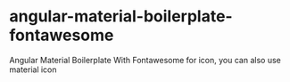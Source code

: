 # angular-material-boilerplate-fontawesome
Angular Material Boilerplate With Fontawesome for icon, you can also use material icon
